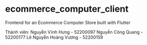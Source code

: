 # ecommerce_computer_client

Frontend for an Ecommerce Computer Store built with Flutter

Thành viên:
Nguyễn Vĩnh Hưng - 52200097
Nguyễn Công Quang - 52200177
Lê Nguyễn Hoàng Vương - 52200159
